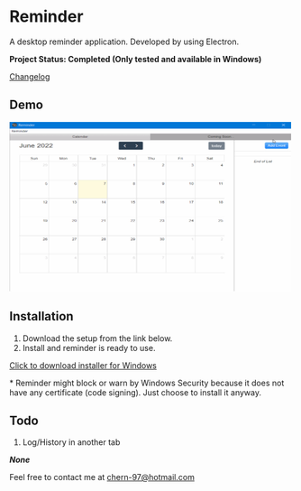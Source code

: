 # Reminder

A desktop reminder application. Developed by using Electron.

**Project Status: Completed (Only tested and available in Windows)**

[Changelog](CHANGELOG.md)

## Demo
<img src="https://github.com/ShyeChern/reminder/raw/master/src/assets/gif/demo.gif" alt="Demo" width="500" height="300"> 

## Installation
1. Download the setup from the link below.
2. Install and reminder is ready to use.

[Click to download installer for Windows](https://github.com/ShyeChern/reminder/releases/download/v1.0.0/reminder-Setup-1.0.0.exe)

\* Reminder might block or warn by Windows Security because it does not have any certificate (code signing). Just choose to install it anyway.

## Todo
1. Log/History in another tab

**_None_**

Feel free to contact me at chern-97@hotmail.com

